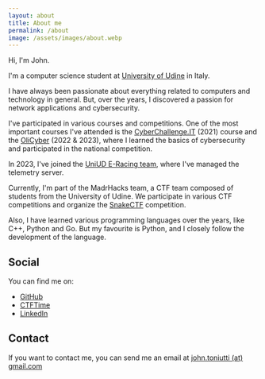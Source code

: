 ```yaml
---
layout: about
title: About me
permalink: /about
image: /assets/images/about.webp
---
```


Hi,
I'm John.

I'm a computer science student at [University of Udine](https://www.uniud.it) in Italy.

I have always been passionate about everything related to computers and technology in general. But, over the years, I discovered a passion for network applications and cybersecurity.

I've participated in various courses and competitions. One of the most important courses I've attended is the [CyberChallenge.IT](https://cyberchallenge.it) (2021) course and the [OliCyber](https://olicyber.it) (2022 & 2023), where I learned the basics of cybersecurity and participated in the national competition.

In 2023, I've joined the [UniUD E-Racing team](https://formulasae.uniud.it/), where I've managed the telemetry server.

Currently, I'm part of the MadrHacks team, a CTF team composed of students from the University of Udine. We participate in various CTF competitions and organize the [SnakeCTF](https://snakectf.org/) competition.

Also, I have learned various programming languages over the years, like C++, Python and Go. But my favourite is Python, and I closely follow the development of the language.

## Social

You can find me on:

- [GitHub](https://github.com/jotonedev)
- [CTFTime](https://ctftime.org/user/104016)
- [LinkedIn](https://www.linkedin.com/in/john-toniutti/)

## Contact

If you want to contact me, you can send me an email at [john.toniutti (at) gmail.com](mailto:john.toniutti@gmail.com)
